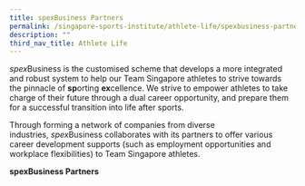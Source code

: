 ```yaml
---
title: spexBusiness Partners
permalink: /singapore-sports-institute/athlete-life/spexbusiness-partners/
description: ""
third_nav_title: Athlete Life
---
```

*spex*Business is the customised scheme that develops a more integrated and robust system to help our Team Singapore athletes to strive towards the pinnacle of **sp**orting **ex**cellence. We strive to empower athletes to take charge of their future through a dual career opportunity, and prepare them for a successful transition into life after sports.

Through forming a network of companies from diverse industries, *spex*Business collaborates with its partners to offer various career development supports (such as employment opportunities and workplace flexibilities) to Team Singapore athletes.

**spexBusiness Partners**

